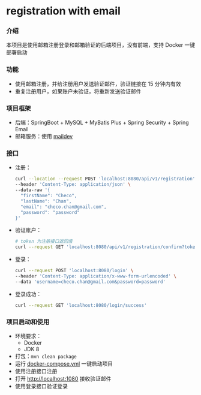 # registration with email

### 介绍
本项目是使用邮箱注册登录和邮箱验证的后端项目，没有前端，支持 Docker 一键部署启动

### 功能
- 使用邮箱注册，并给注册用户发送验证邮件，验证链接在 15 分钟内有效
- 重复注册用户，如果账户未验证，将重新发送验证邮件

### 项目框架
- 后端：SpringBoot + MySQL + MyBatis Plus + Spring Security + Spring Email
- 邮箱服务：使用 [maildev](https://github.com/maildev/maildev)

### 接口
- 注册：
  ```bash
  curl --location --request POST 'localhost:8080/api/v1/registration' \
  --header 'Content-Type: application/json' \
  --data-raw '{
    "firstName": "Checo",
    "lastName": "Chan",
    "email": "checo.chan@gmail.com",
    "password": "password"
  }'
  ```

- 验证账户：
  ```bash
  # token 为注册接口返回值
  curl --request GET 'localhost:8080/api/v1/registration/confirm?token=e2ab277b-ebed-42fb-8e59-169f339d0617'
  ```

- 登录：

  ```bash
  curl --request POST 'localhost:8080/login' \
  --header 'Content-Type: application/x-www-form-urlencoded' \
  --data 'username=checo.chan@gmail.com&password=password'
  ```
  
- 登录成功：
  ```bash
  curl --request GET 'localhost:8080/login/success'
  ```

### 项目启动和使用
- 环境要求：
  - Docker
  - JDK 8
- 打包：`mvn clean package`
- 运行 [docker-compose.yml](https://github.com/ChecoChan/registration-with-email/blob/master/docker-compose.yml) 一键启动项目
- 使用注册接口注册
- 打开 [http://localhost:1080](http://localhost:1080) 接收验证邮件
- 使用登录接口验证登录